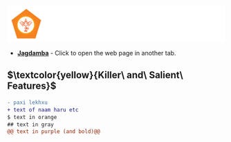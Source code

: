 ![Jagdamba logo](https://github.com/puskarwagle/jagdamba-react/blob/master/src/images/jagdamba-logo.svg?raw=true)
- __[Jagdamba](https://puskarwagle.github.io/jagdamba-react/)__ - Click to open the web page in another tab.

## $\textcolor{yellow}{Killer\ and\ Salient\ Features}$
```diff
- paxi lekhxu
+ text of naam haru etc
$ text in orange
## text in gray
@@ text in purple (and bold)@@
```
